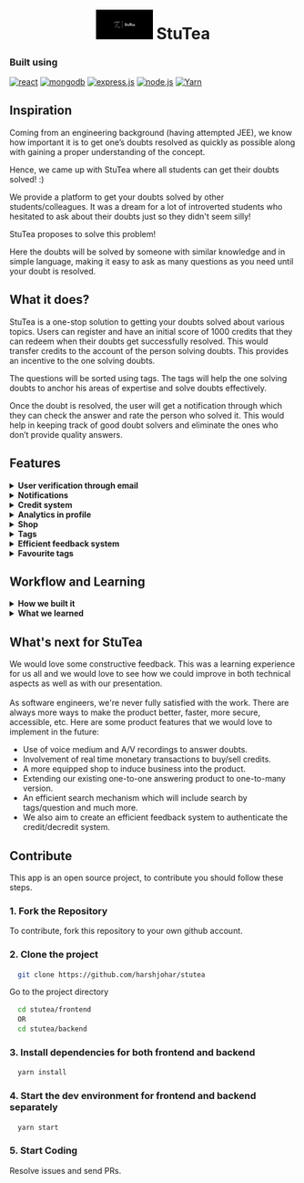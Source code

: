 <h1 align="center">
    <img src="./frontend/public/readme_logo.png" style="background-color:white" width="100px">
    <b> StuTea</b>
</h1>

<h3>Built using</h3>

[![react](https://img.shields.io/badge/react-%2320232a.svg?style=for-the-badge&logo=react&logoColor=%2361DAFB)](https://reactjs.org/)
[![mongodb](https://img.shields.io/badge/MongoDB-%234ea94b.svg?style=for-the-badge&logo=mongodb&logoColor=white)](https://www.mongodb.com/)
[![express.js](https://img.shields.io/badge/express.js-%23404d59.svg?style=for-the-badge&logo=express&logoColor=%2361DAFB)](https://expressjs.com/)
[![node.js](https://img.shields.io/badge/node.js-6DA55F?style=for-the-badge&logo=node.js&logoColor=white)](https://nodejs.org/en/)
[![Yarn](https://img.shields.io/badge/yarn-%232C8EBB.svg?style=for-the-badge&logo=yarn&logoColor=white)](https://yarnpkg.com/)

## Inspiration

Coming from an engineering background (having attempted JEE), we know how important it is to get one’s doubts resolved as quickly as possible along with gaining a proper understanding of the concept.

Hence, we came up with StuTea where all students can get their doubts solved! :)

We provide a platform to get your doubts solved by other students/colleagues. It was a dream for a lot of introverted students who hesitated to ask about their doubts just so they didn't seem silly!

StuTea proposes to solve this problem!

Here the doubts will be solved by someone with similar knowledge and in simple language, making it easy to ask as many questions as you need until your doubt is resolved.

## What it does?

StuTea is a one-stop solution to getting your doubts solved about various topics. Users can register and have an initial score of 1000 credits that they can redeem when their doubts get successfully resolved. This would transfer credits to the account of the person solving doubts. This provides an
incentive to the one solving doubts.

The questions will be sorted using tags. The tags will help the one solving doubts to anchor his areas of expertise and solve doubts effectively.

Once the doubt is resolved, the user will get a notification through which they can check the answer and rate the person who solved it. This would help in keeping track of good doubt solvers and eliminate the ones who don’t provide quality answers.

## Features

<details>
    <summary> 
        <b>User verification through email</b> 
    </summary>
    We make sure that genuine accounts are being registered here at StuTea. So, for every registration we send a verification e-mail through sendgrid thereby creating a new account.
</details>

<details>
    <summary> 
        <b>Notifications</b> 
    </summary>
    Once the user’s question has been answered, they will get a notification on their profile which would lead them to their question.
</details>

<details>
    <summary> 
        <b>Credit system</b> 
    </summary>
    This is the most crucial aspect of StuTea. Users can find their credit score on the dashboard. Credits are what would act as virtual money. For every question posted there is a deduction of 50 credits. If the user’s doubt is successfully answered, he would in return give credits according to the quality of the answer. If he rates the answer with a 3 or 3+ rating, 50 credits would be deducted from his account and 100 credits would be added to the account of the user who answered the question. <br>
    For ratings less than 3, 50 credits will be deducted from the one asking and 50 would be added to the account of the user who answered. The users who would be solving more doubts and gaining more credits could redeem them at our shop, where we provide a variety of StuTea merchandise!
</details>

<details>
    <summary> 
        <b>Analytics in profile</b> 
    </summary>
    Users can view their previously asked questions, number of questions successfully answered, and average feedback of answered questions on their profile.
</details>

<details>
    <summary> 
        <b>Shop</b> 
    </summary>
    At StuTea, users solving doubts with great efficiency will be rewarded with credits that they can redeem at the shop with various StuTea merchandise.
</details>

<details>
    <summary> 
        <b>Tags</b> 
    </summary>
    Each question will be allotted tags which would help in sorting of doubts. This would help the person solving doubts to find questions in their field of expertise.
</details>

<details>
    <summary> 
        <b>Efficient feedback system</b> 
    </summary>
    In order to keep track of the quality of answers to the doubts, we provide an efficient feedback system by the users asking doubts. The rest is in the future scope of the project.
</details>

<details>
    <summary> 
        <b>Favourite tags</b> 
    </summary>
    Users can choose their favourite tags and use them to find various questions on their favourite topics.
</details>

## Workflow and Learning

<details>
    <summary> 
        <b>How we built it</b> 
    </summary>
    We started out by dividing work amongst the team members according to the existing resources and knowledge we had. We built our frontend using React framework. Major libraries used are react router-dom, react bootstrap, and react-paginate. <br>
    The web app is deployed using firebase service. <br><br>
    We have a separate repository for the backend of our web app. We made different schemas for
    catering data in our database i.e., MongoDB.
    We used node.js and express for creating the rest of our backend.
    The email authentication is done using nodemailer package and sendgrid.
    Backend as a service is running on heroku.
    Some dependencies used in backend are bcrypt, cors, crypto, express-validator, nodemailer, jsonwebtoken.
</details>

<details>
    <summary> 
        <b>What we learned</b> 
    </summary>
    Throughout the development of this project, we learned so much. Going into it, we had a basic idea of what we were doing. Along the way, we learned in and about our tech stacks which were MongoDB, Express, React, Node.Js . Most of all, we learned that through perseverance and determination, you can make progress towards helping to solve problems in the world, even if you don't initially think you have the resources or knowledge.
</details>

## What's next for StuTea

We would love some constructive feedback. This was a learning experience for us all and we would love to see how we could improve in both technical aspects as well as with our presentation. <br><br>
As software engineers, we're never fully satisfied with the work. There are always more ways to make the product better, faster, more secure, accessible, etc. Here are some product features that we would love to implement in the future: <br>
- Use of voice medium and A/V recordings to answer doubts.
- Involvement of real time monetary transactions to buy/sell credits.
- A more equipped shop to induce business into the product.
- Extending our existing one-to-one answering product to one-to-many version.
- An efficient search mechanism which will include search by tags/question and much more.
- We also aim to create an efficient feedback system to authenticate the credit/decredit system.

## Contribute

This app is an open source project, to contribute you should follow these steps.

### 1. Fork the Repository

To contribute, fork this repository to your own github account.

### 2. Clone the project

```bash
  git clone https://github.com/harshjohar/stutea
```

Go to the project directory

```bash
  cd stutea/frontend
  OR
  cd stutea/backend
```

### 3. Install dependencies for both frontend and backend

```bash
  yarn install
```

### 4. Start the dev environment for frontend and backend separately

```bash
  yarn start
```

### 5. Start Coding
Resolve issues and send PRs.
